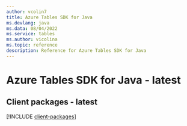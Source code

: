 ```yaml
---
author: vcolin7
title: Azure Tables SDK for Java
ms.devlang: java
ms.data: 08/04/2022
ms.service: tables
ms.author: vicolina
ms.topic: reference
description: Reference for Azure Tables SDK for Java
---
```

# Azure Tables SDK for Java - latest

## Client packages - latest
[!INCLUDE [client-packages](tables-client-index.md)]
